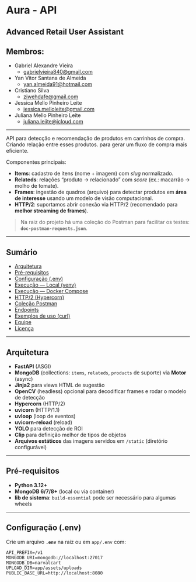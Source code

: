 # Aura - API
## Advanced Retail User Assistant

## Membros:

- Gabriel Alexandre Vieira
    - gabrielvieira840@gmail.com
- Yan Vitor Santana de Almeida
    - yan.almeida91@hotmail.com
- Cristiano Silva 
    - ziwehdafe@gmail.com
- Jessica Mello Pinheiro Leite
    -   jessica.melloleite@gmail.com
- Juliana Mello Pinheiro Leite
    - juliana.leiite@icloud.com

----

API para detecção e recomendação de produtos em carrinhos de compra. Criando relação entre esses produtos.
para gerar um fluxo de compra mais eficiente.

Componentes principais:

- **Items**: cadastro de itens (nome + imagem) com *slug* normalizado.
- **Relateds**: relações “produto → relacionado” com *score* (ex.: macarrão → molho de tomate).
- **Frames**: ingestão de quadros (arquivo) para detectar produtos em **área de interesse** usando um modelo de visão computacional.
- **HTTP/2**: suportamos abrir conexão via HTTP/2 (recomendado para **melhor streaming de frames**).

> Na raiz do projeto há uma coleção do Postman para facilitar os testes: **`doc-postman-requests.json`**.

---

## Sumário

- [Arquitetura](#arquitetura)
- [Pré-requisitos](#pré-requisitos)
- [Configuração (.env)](#configuração-env)
- [Execução — Local (venv)](#execução--local-venv)
- [Execução — Docker Compose](#execução--docker-compose)
- [HTTP/2 (Hypercorn)](#http2-hypercorn)
- [Coleção Postman](#coleção-postman)
- [Endpoints](#endpoints)
- [Exemplos de uso (curl)](#exemplos-de-uso-curl)
- [Equipe](#equipe)
- [Licença](#licença)

---

## Arquitetura

- **FastAPI** (ASGI)  
- **MongoDB** (collections: `items`, `relateds`, `products` de suporte) via **Motor** (async)  
- **Jinja2** para views HTML de sugestão  
- **OpenCV** (headless) opcional para decodificar frames e rodar o modelo de detecção
- **Hypercorn** (HTTP/2)
- **uvicorn** (HTTP/1.1) 
- **uvloop** (loop de eventos)
- **uvicorn-reload** (reload)
- **YOLO** para detecção de ROI
- **Clip** para definição melhor de tipos de objetos
- **Arquivos estáticos** das imagens servidos em `/static` (diretório configurável)

---

## Pré-requisitos

- **Python 3.12+**
- **MongoDB 6/7/8+** (local ou via container)
- **lib de sistema**: `build-essential` pode ser necessário para algumas wheels

---

## Configuração (.env)

Crie um arquivo **`.env`** na raiz ou em `app/.env` com:

```env
API_PREFIX=/v1
MONGODB_URI=mongodb://localhost:27017
MONGODB_DB=narvalcart
UPLOAD_DIR=app/assets/uploads
PUBLIC_BASE_URL=http://localhost:8080

